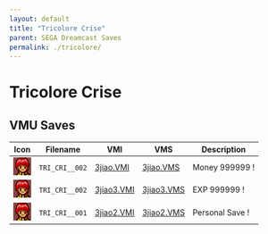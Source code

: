 ```yaml
---
layout: default
title: "Tricolore Crise"
parent: SEGA Dreamcast Saves
permalink: ./tricolore/
---
```

# Tricolore Crise

## VMU Saves

| Icon | Filename | VMI | VMS | Description |
|------|----------|-----|-----|-------------|
| ![Tricolore Crise](../icons/TRI_CRI__002.GIF) | `TRI_CRI__002` | [3jiao.VMI](3jiao.VMI) | [3jiao.VMS](3jiao.VMS) | Money 999999 ! |
| ![Tricolore Crise](../icons/TRI_CRI__002.GIF) | `TRI_CRI__002` | [3jiao3.VMI](3jiao3.VMI) | [3jiao3.VMS](3jiao3.VMS) | EXP 999999 ! |
| ![Tricolore Crise](../icons/TRI_CRI__001.GIF) | `TRI_CRI__001` | [3jiao2.VMI](3jiao2.VMI) | [3jiao2.VMS](3jiao2.VMS) | Personal Save ! |

